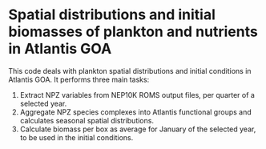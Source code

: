 # Spatial distributions and initial biomasses of plankton and nutrients in Atlantis GOA

This code deals with plankton spatial distributions and initial conditions in Atlantis GOA. It performs three main tasks:  

1. Extract NPZ variables from NEP10K ROMS output files, per quarter of a selected year.
2. Aggregate NPZ species complexes into Atlantis functional groups and calculates seasonal spatial distributions.
3. Calculate biomass per box as average for January of the selected year, to be used in the initial conditions.
